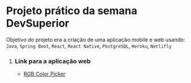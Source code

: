 # Projeto prático da semana DevSuperior

Objetivo do projeto era a criação de uma aplicação mobile e web usando:
`Java`, `Spring Boot`, `React`, `React Native`, `PostgreSQL`, `Heroku`, `Netlifly`

<ol>
<li>
<h3><b>Link para a aplicação web</b></h3>
<ul> 
<li><a href="https://github.com/fernandavianadss/bootcamp-fullstack-igti/tree/master/color-picker">RGB Color Picker</a></li>
</ul>
</li>
</ol>





